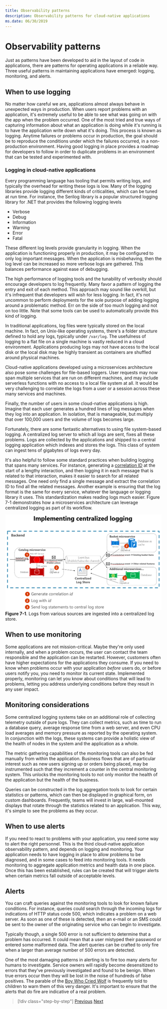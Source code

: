 ```yaml
---
title: Observability patterns
description: Observability patterns for cloud-native applications
ms.date: 06/30/2019
---
```

# Observability patterns

Just as patterns have been developed to aid in the layout of code in applications, there are patterns for operating applications in a reliable way. Three useful patterns in maintaining applications have emerged: logging, monitoring, and alerts.

## When to use logging

No matter how careful we are, applications almost always behave in unexpected ways in production. When users report problems with an application, it's extremely useful to be able to see what was going on with the app when the problem occurred. One of the most tried and true ways of capturing information about what an application is doing while it's running is to have the application write down what it's doing. This process is known as logging. Anytime failures or problems occur in production, the goal should be to reproduce the conditions under which the failures occurred, in a non-production environment. Having good logging in place provides a roadmap for developers to follow in order to duplicate problems in an environment that can be tested and experimented with.

### Logging in cloud-native applications

Every programming language has tooling that permits writing logs, and typically the overhead for writing these logs is low. Many of the logging libraries provide logging different kinds of criticalities, which can be tuned at run time. For instance, the Serilog library is a popular structured logging library for .NET that provides the following logging levels

* Verbose
* Debug
* Information
* Warning
* Error
* Fatal

These different log levels provide granularity in logging. When the application is functioning properly in production, it may be configured to only log important messages. When the application is misbehaving, then the log level can be increased so more verbose logs are gathered. This balances performance against ease of debugging.

The high performance of logging tools and the tunability of verbosity should encourage developers to log frequently. Many favor a pattern of logging the entry and exit of each method. This approach may sound like overkill, but it's infrequent that developers will wish for less logging. In fact, it's not uncommon to perform deployments for the sole purpose of adding logging around a problematic method. Err on the side of too much logging and not on too little. Note that some tools can be used to automatically provide this kind of logging.

In traditional applications, log files were typically stored on the local machine. In fact, on Unix-like operating systems, there's a folder structure defined to hold any logs, typically under `/var/log`. The usefulness of logging to a flat file on a single machine is vastly reduced in a cloud environment. Applications producing logs may not have access to the local disk or the local disk may be highly transient as containers are shuffled around physical machines.

Cloud-native applications developed using a microservices architecture also pose some challenges for file-based loggers. User requests may now span multiple services that are run on different machines, and may include serverless functions with no access to a local file system at all. It would be very challenging to correlate the logs from a user or a session across these many services and machines.

Finally, the number of users in some cloud-native applications is high. Imagine that each user generates a hundred lines of log messages when they log into an application. In isolation, that is manageable, but multiply that over 100,000 users and the volume of logs becomes large.

Fortunately, there are some fantastic alternatives to using file system-based logging. A centralized log server to which all logs are sent, fixes all these problems. Logs are collected by the applications and shipped to a central logging application which indexes and stores the logs. This class of system can ingest tens of gigabytes of logs every day.

It's also helpful to follow some standard practices when building logging that spans many services. For instance, generating a [correlation ID](https://blog.rapid7.com/2016/12/23/the-value-of-correlation-ids/) at the start of a lengthy interaction, and then logging it in each message that is related to that interaction, makes it easier to search for all related messages. One need only find a single message and extract the correlation ID to find all the related messages. Another example is ensuring that the log format is the same for every service, whatever the language or logging library it uses. This standardization makes reading logs much easier. Figure 7-1 demonstrates how a microservices architecture can leverage centralized logging as part of its workflow.

![Logs from various sources are ingested into a centralized log store.](media/centralized-logging.png)
**Figure 7-1**. Logs from various sources are ingested into a centralized log store.

## When to use monitoring

Some applications are not mission-critical. Maybe they're only used internally, and when a problem occurs, the user can contact the team responsible and the application can be restarted. However, customers often have higher expectations for the applications they consume. If you need to know when problems occur with your application *before* users do, or before users notify you, you need to monitor its current state. Implemented properly, monitoring can let you know about conditions that will lead to problems, letting you address underlying conditions before they result in any user impact.

## Monitoring considerations

Some centralized logging systems take on an additional role of collecting telemetry outside of pure logs. They can collect metrics, such as time to run a database query, average response time from a web server, and even CPU load averages and memory pressure as reported by the operating system. In conjunction with the logs, these systems can provide a holistic view of the health of nodes in the system and the application as a whole.

The metric gathering capabilities of the monitoring tools can also be fed manually from within the application. Business flows that are of particular interest such as new users signing up or orders being placed, may be instrumented such that they increment a counter in the central monitoring system. This unlocks the monitoring tools to not only monitor the health of the application but the health of the business.

Queries can be constructed in the log aggregation tools to look for certain statistics or patterns, which can then be displayed in graphical form, on custom dashboards. Frequently, teams will invest in large, wall-mounted displays that rotate through the statistics related to an application. This way, it's simple to see the problems as they occur.

## When to use alerts

If you need to react to problems with your application, you need some way to alert the right personnel. This is the third cloud-native application observability pattern, and depends on logging and monitoring. Your application needs to have logging in place to allow problems to be diagnosed, and in some cases to feed into monitoring tools. It needs monitoring to aggregate application metrics and health data in one place. Once this has been established, rules can be created that will trigger alerts when certain metrics fall outside of acceptable levels.

## Alerts

You can craft queries against the monitoring tools to look for known failure conditions. For instance, queries could search through the incoming logs for indications of HTTP status code 500, which indicates a problem on a web server. As soon as one of these is detected, then an e-mail or an SMS could be sent to the owner of the originating service who can begin to investigate.

Typically though, a single 500 error is not sufficient to determine that a problem has occurred. It could mean that a user mistyped their password or entered some malformed data. The alert queries can be crafted to only fire when a larger than average number of 500 errors are detected.

One of the most damaging patterns in alerting is to fire too many alerts for humans to investigate. Service owners will rapidly become desensitized to errors that they've previously investigated and found to be benign. When true errors occur then they will be lost in the noise of hundreds of false positives. The parable of the [Boy Who Cried Wolf](https://en.wikipedia.org/wiki/The_Boy_Who_Cried_Wolf) is frequently told to children to warn them of this very danger. It's important to ensure that the alerts that do fire are indicative of a real problem.

>[!div class="step-by-step"]
>[Previous](monitoring-health.md)
>[Next](logging.md)
